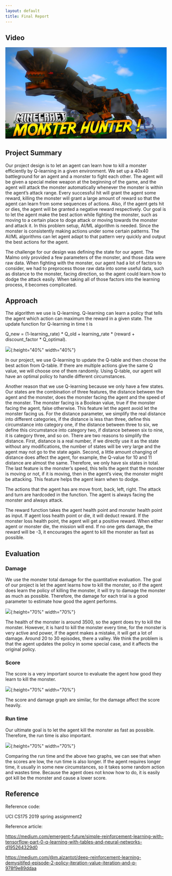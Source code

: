 ```yaml
---
layout: default
title: Final Report
---
```



## Video

[![](MHF.jpg)](https://www.youtube.com/watch?v=4P6WUhySQ3o "Monster HUnter")


## Project Summary
Our project design is to let an agent can learn how to kill a monster efficiently by Q-learning in a given environment. We set up a 40x40 battleground for an agent and a monster to fight each other. The agent will be given a special melee weapon at the beginning of the game, and the agent will attack the monster automatically whenever the monster is within the agent’s attack range. Every successful hit will grant the agent some reward, killing the monster will grant a large amount of reward so that the agent can learn from some sequences of actions. Also, if the agent gets hit or dies, the agent will be granted a negative reward respectively. Our goal is to let the agent make the best action while fighting the monster, such as moving to a certain place to doge attack or moving towards the monster and attack it. In this problem setup, AI/ML algorithm is needed. Since the monster is consistently making actions under some certain patterns. The AI/ML algorithms can let agent adapt to that pattern very quickly and output the best actions for the agent. 

The challenge for our design was defining the state for our agent. The Malmo only provided a few parameters of the monster, and those data were raw data. When fighting with the monster, our agent had a lot of factors to consider, we had to preprocess those raw data into some useful data, such as distance to the monster, facing direction, so the agent could learn how to dodge the attack easily. When taking all of those factors into the learning process, it becomes complicated.



## Approach
The algorithm we use is Q-learning. Q-learning can learn a policy that tells the agent which action can maximum the reward in a given state. The update function for Q-learning in time t is 
     
Q_new = (1-learning_rate) * Q_old + learning_rate * (reward + discount_factor * Q_optimal). 

![](/final_png/Q1.png){:height="40%" width="40%"}

In our project, we use Q-learning to update the Q-table and then choose the best action from Q-table. If there are multiple actions give the same Q value, we will choose one of them randomly. Using Q-table, our agent will have an optimal policy to handle different circumstances. 

Another reason that we use Q-learning because we only have a few states. Our states are the combination of three features, the distance between the agent and the monster,  does the monster facing the agent and the speed of the monster. The monster facing is a Boolean value, true if the monster facing the agent, false otherwise. This feature let the agent avoid let the monster facing us. For the distance parameter, we simplify the real distance into different categories, if the distance is less than three, define this circumstance into category one, if the distance between three to six, we define this circumstance into category two, if distance between six to nine, it is category three, and so on. There are two reasons to simplify the distance. First, distance is a real number, if we directly use it as the state without any modifications, the number of states will be very large and the agent may not go to the state again. Second, a little amount changing of distance does affect the agent, for example, the Q-value for 10 and 11 distance are almost the same. Therefore, we only have six states in total. The last feature is the monster’s speed, this tells the agent that the monster is moving or not, if it is moving, then in the agent’s view, the monster might be attacking. This feature helps the agent learn when to dodge. 

The actions that the agent has are move front, back, left, right. The attack and turn are hardcoded in the function. The agent is always facing the monster and always attack. 

The reward function takes the agent health point and monster health point as input. If agent loss health point or die, it will deduct reward. If the monster loss health point, the agent will get a positive reward. When either agent or monster die, the mission will end. If no one gets damage, the reward will be -3, it encourages the agent to kill the monster as fast as possible.


## Evaluation
### Damage
We use the monster total damage for the quantitative evaluation. The goal of our project is let the agent learns how to kill the monster, so if the agent does learn the policy of killing the monster, it will try to damage the monster as much as possible. Therefore, the damage for each trial is a good parameter to estimate how good the agent performs. 

![](/final_png/D1.png){:height="70%" width="70%"}

The health of the monster is around 3500, so the agent does try to kill the monster. However, it is hard to kill the monster every time, for the monster is very active and power, if the agent makes a mistake, it will get a lot of damage. Around 20 to 30 episodes, there a valley. We think the problem is that the agent updates the policy in some special case, and it affects the original policy.

### Score
The score is a very important source to evaluate the agent how good they learn to kill the monster.

![](/final_png/S1.png){:height="70%" width="70%"}

The score and damage graph are similar, for the damage affect the score heavily. 

### Run time
Our ultimate goal is to let the agent kill the monster as fast as possible. Therefore, the run time is also important. 


![](/final_png/Run_Time.png){:height="70%" width="70%"}

Comparing the run time and the above two graphs, we can see that when the scores are low, the run time is also longer. If the agent requires longer time, it usually in some new circumstances, so it takes some random action and wastes time. Because the agent does not know how to do, it is easily got kill be the monster and cause a lower score.



    
    
## Reference
Reference code: 

UCI CS175 2019 spring assignment2

Reference article: 

https://medium.com/emergent-future/simple-reinforcement-learning-with-tensorflow-part-0-q-learning-with-tables-and-neural-networks-d195264329d0

https://medium.com/@m.alzantot/deep-reinforcement-learning-demysitifed-episode-2-policy-iteration-value-iteration-and-q-978f9e89ddaa

